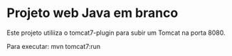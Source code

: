# Projeto web Java em branco
Este projeto utiliiza o tomcat7-plugin para subir um Tomcat na porta 8080.


Para executar: mvn tomcat7:run
